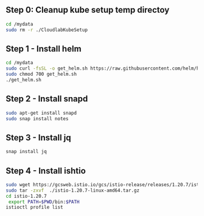 ## Step 0: Cleanup kube setup temp directoy
```bash
cd /mydata
sudo rm -r ./CloudlabKubeSetup
```
## Step 1 - Install helm
```bash
cd /mydata
sudo curl -fsSL -o get_helm.sh https://raw.githubusercontent.com/helm/helm/main/scripts/get-helm-3
sudo chmod 700 get_helm.sh
./get_helm.sh
```
## Step 2 - Install snapd
```bash
sudo apt-get install snapd
sudo snap install notes
```
## Step 3 - Install jq
```bash
snap install jq
```
## Step 4 - Install ishtio
```bash
sudo wget https://gcsweb.istio.io/gcs/istio-release/releases/1.20.7/istio-1.20.7-linux-amd64.tar.gz
sudo tar -zxvf  ./istio-1.20.7-linux-amd64.tar.gz
cd istio-1.20.7
 export PATH=$PWD/bin:$PATH
istioctl profile list
```

